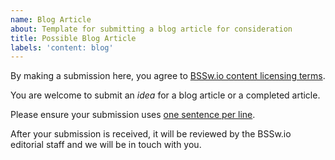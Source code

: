 ```yaml
---
name: Blog Article
about: Template for submitting a blog article for consideration
title: Possible Blog Article
labels: 'content: blog'
---
```

By making a submission here, you agree to [BSSw.io content licensing terms](https://github.com/betterscientificsoftware/bssw.io/blob/main/TERMS.md).

You are welcome to submit an *idea* for a blog article or a completed article.

Please ensure your submission uses [one sentence per line](https://asciidoctor.org/docs/asciidoc-recommended-practices/#one-sentence-per-line).

After your submission is received, it will be reviewed by the BSSw.io editorial staff and we will be in touch with you.
